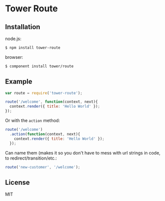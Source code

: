 # Tower Route

## Installation

node.js:

```bash
$ npm install tower-route
```

browser:

```bash
$ component install tower/route
```

## Example

```js
var route = require('tower-route');

route('/welcome', function(context, next){
  context.render({ title: 'Hello World' });
});
```

Or with the `action` method:

```js
route('/welcome')
  .action(function(context, next){
    context.render({ title: 'Hello World' });
  });
```

Can name them (makes it so you don't have to mess with url strings in code, to redirect/transition/etc.:

```js
route('new-customer', '/welcome');
```

## License

MIT